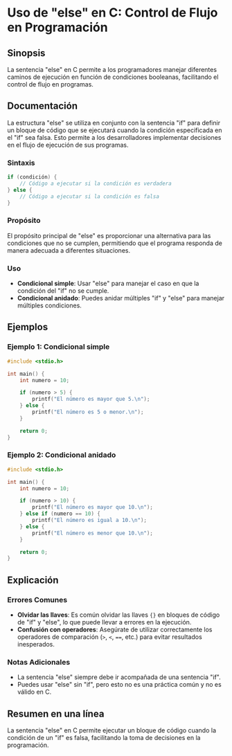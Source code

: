 <!--
Meta Description: # Uso de "else" en C: Control de Flujo en Programación ## Sinopsis La sentencia "else" en C permite a los programadores manejar diferentes caminos de ...
Meta Keywords: else, que, condición, sentencia, para
-->

# Uso de "else" en C: Control de Flujo en Programación

## Sinopsis
La sentencia "else" en C permite a los programadores manejar diferentes caminos de ejecución en función de condiciones booleanas, facilitando el control de flujo en programas.

## Documentación
La estructura "else" se utiliza en conjunto con la sentencia "if" para definir un bloque de código que se ejecutará cuando la condición especificada en el "if" sea falsa. Esto permite a los desarrolladores implementar decisiones en el flujo de ejecución de sus programas.

### Sintaxis
```c
if (condición) {
    // Código a ejecutar si la condición es verdadera
} else {
    // Código a ejecutar si la condición es falsa
}
```

### Propósito
El propósito principal de "else" es proporcionar una alternativa para las condiciones que no se cumplen, permitiendo que el programa responda de manera adecuada a diferentes situaciones.

### Uso
- **Condicional simple**: Usar "else" para manejar el caso en que la condición del "if" no se cumple.
- **Condicional anidado**: Puedes anidar múltiples "if" y "else" para manejar múltiples condiciones.

## Ejemplos
### Ejemplo 1: Condicional simple
```c
#include <stdio.h>

int main() {
    int numero = 10;

    if (numero > 5) {
        printf("El número es mayor que 5.\n");
    } else {
        printf("El número es 5 o menor.\n");
    }

    return 0;
}
```

### Ejemplo 2: Condicional anidado
```c
#include <stdio.h>

int main() {
    int numero = 10;

    if (numero > 10) {
        printf("El número es mayor que 10.\n");
    } else if (numero == 10) {
        printf("El número es igual a 10.\n");
    } else {
        printf("El número es menor que 10.\n");
    }

    return 0;
}
```

## Explicación
### Errores Comunes
- **Olvidar las llaves**: Es común olvidar las llaves `{}` en bloques de código de "if" y "else", lo que puede llevar a errores en la ejecución.
- **Confusión con operadores**: Asegúrate de utilizar correctamente los operadores de comparación (`>`, `<`, `==`, etc.) para evitar resultados inesperados.

### Notas Adicionales
- La sentencia "else" siempre debe ir acompañada de una sentencia "if".
- Puedes usar "else" sin "if", pero esto no es una práctica común y no es válido en C.

## Resumen en una línea
La sentencia "else" en C permite ejecutar un bloque de código cuando la condición de un "if" es falsa, facilitando la toma de decisiones en la programación.